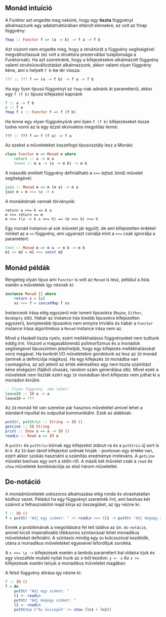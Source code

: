 ## Monád intuíció

A Funktor azt engedte meg nekünk, hogy egy **tiszta** függvényt alkalmazzunk egy adatstruktúrában eltárolt elemekre, ez volt az fmap függvény:
```hs
fmap :: Functor f => (a -> b) -> f a -> f b
```

Azt viszont nem engedte meg, hogy a struktúrát a függvény segítségével megváltoztassuk (ez volt a struktúra prezerválási tulajdonsága a Funktornak). Ha azt szeretnénk, hogy a kifejezésekre alkalmazott függvény valami struktúraváltoztatást alkalmazzunk, akkor valami olyan függvény kéne, ami `b` helyett `f b`-be tér vissza:

```hs
??? :: ??? f => (a -> f b) -> f a -> f b
```

Ha egy ilyen típusú függvényt az `fmap`-nak adnánk át paraméterül, akkor egy `f (f b)` típusú kifejezést kapnánk
```hs
f :: a -> f b
x :: f a
fmap f x :: Functor f => f (f b)
```
Ha lenne egy olyan függvényünk ami ilyen `f (f b)` kifejezéseket össze tudna vonni az is egy ezzel ekvivalens megoldás lenne:
```
??? :: ??? f => f (f a) -> f a
```

Az ezeket a műveleteket összefogó típusosztály lesz a Monád:
```hs
class Functor m => Monad m where
    return :: a -> m a
    (>>=) :: m a -> (a -> m b) -> m b
```

A második említett függvény definiálható a `>>=` (ejtsd: bind) művelet segítségével:
```hs
join :: Monad m => m (m a) -> m a
join m = m >>= \x -> x
```

A monádoknak vannak törvényeik:
```
return a >>= k == k a
m >>= return == m
m >>= (\x -> k x >>= h) == (m >>= k) >>= h
```

Egy monád instance-al sok művelet jár együtt, de ami kifejezetten érdekel minket az a `>>` függvény, ami ugyanazt csinálja mint a `>>=` csak ignorálja a paramétert:
```hs
(>>) :: Monad m => m a -> m b -> m b
m1 >> m2 = m1 >>= const m2
```

## Monád példák

Rengeteg olyan típus ami `Functor` is volt az `Monad` is lesz, például a lista esetén a műveletek így néznek ki:
```hs
instance Monad [] where
    return x = [x]
    xs >>= f = concatMap f xs
```

Instanceok írása elég egyszerű már ismert típusokra (`Maybe`, `Either`, `NonEmpty` stb). Habár az instance írás kisebb típusokra kifejezetten egyszerű, komplexebb típusokra nem ennyire triviális és habár a `Functor` instance írása algoritmikus a `Monad` instance írása nem az.

Mivel a Haskell tiszta nyelv, ezért mellékhatásos függvényeket nem tudtunk eddig írni. Viszont a magasabbrendű polimorfizmus és a monádok segítségével típusszinten jelezhetjük, hogy egy kifejezés mellékhatásokat vonz magával. Ha konkrét I/O műveletekre gondolunk ez lesz az `IO` monád (aminek a definíciója mágikus). Ha egy kifejezés `IO` monádba van csomagolva, az azt jelenti az érték eléréséhez egy nem tiszta számítást kéne elvégezni (fájlból olvasás, random szám generálása stb). Mivel ezek a műveletek nem tiszták ezért egy `IO` monádban lévő kifejezés nem juthat ki a monádon kívülre:

```hs
-- Ilyen függvény  nem lehet!
leaveIO :: IO a -> a
leaveIO = ???
```

Az `IO` monád fel van szerelve pár hasznos művelettel amivel lehet a standard inputtal és outputtal kommunikálni. Ezek az alábbiak:
```hs
putStr, putStrLn :: String -> IO ()
getLine :: IO String
print :: Show a => a -> IO ()
readLn :: Read a => IO a
```
 A `putStr` és `putStrLn` kiírnak egy kifejezést stdout-ra és a `putStrLn` új sort is ki ír. Az `IO`-ban tárolt kifejezést unitnak hívják - pontosan egy értéke van, ezért akkor szokás használni a számítás eredménye irreleváns. A `getLine` művelet beolvas egy sort a stdin-ről. A másik két művelet csak a `read` és `show` műveletek kombinációja az első három művelettel.
 
## Do-notáció

A monádműveletek sokszoros alkalmazása elég ronda és olvashatatlan kódhoz vezet. Péládul ha egy függvényt szeretnék írni, ami beolvas két számot a felhasználótol majd kiírja az összegüket, az így nézne ki:
```hs
f :: IO ()
f = putStr "Adj egy számot: " >> readLn >>= \l1 -> putStr "Adj mégegy számot: " >> readLn >>= \l1 -> putStrLn ("Az összegük: " ++ show (ln1 + ln2))
```

Ennek a problémának a megoldására fel lett találva az ún. `do-notáció`, amivel kicsit imperatívabb többsoros szintaxissal lehet monadikus műveleteket definiálni. A szintaxis mindig egy `do` kulcsszóval kezdődik, utána a monadikus műveleteket egyesével lefordítjuk sorokká.

A `x >>= \y ->` kifejezések esetén a lambda paramétert bal oldalra írjuk és egy visszafele mutató nyilat írunk az x-ből kezdve: `y <- x`
Az `x >>` kifejezések esetén leírjuk a monadikus műveletet magában.

A felső függvény átírása így nézne ki:
```hs
f :: IO ()
f = do
    putStr "Adj egy számot: "
    l1 <- readLn
    putStr "Adj mégegy számot: "
    l2 <- readLn
    putStrLn ("Az összegük" ++ show (ln1 + ln2))
```
